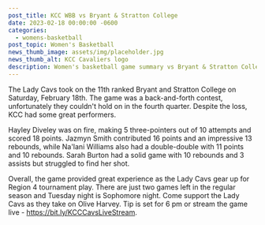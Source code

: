 ```yaml
---
post_title: KCC WBB vs Bryant & Stratton College
date: 2023-02-18 00:00:00 -0600
categories:
  - womens-basketball
post_topic: Women's Basketball
news_thumb_image: assets/img/placeholder.jpg
news_thumb_alt: KCC Cavaliers logo
description: Women's basketball game summary vs Bryant & Stratton College 2/18/23
---
```

<div><p>The Lady Cavs took on the 11th ranked Bryant and Stratton College on Saturday, February 18th. The game was a back-and-forth contest, unfortunately they couldn't hold on in the fourth quarter. Despite the loss, KCC had some great performers.</p><p>Hayley Diveley was on fire, making 5 three-pointers out of 10 attempts and scored 18 points. Jazmyn Smith contributed 16 points and an impressive 13 rebounds, while Na'lani Williams also had a double-double with 11 points and 10 rebounds. Sarah Burton had a solid game with 10 rebounds and 3 assists but struggled to find her shot.</p><p>Overall, the game provided great experience as the Lady Cavs gear up for Region 4 tournament play. There are just two games left in the regular season and Tuesday night is Sophomore night. Come support the Lady Cavs as they take on Olive Harvey. Tip is set for 6 pm or stream the game live - <a target="_blank" rel="noopener noreferrer" href="https://bit.ly/KCCCavsLiveStream">https://bit.ly/KCCCavsLiveStream</a>.</p></div>